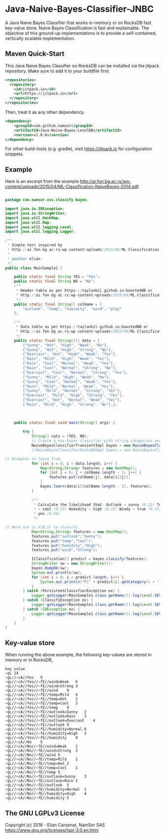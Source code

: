 # Java-Naive-Bayes-Classifier-JNBC
A Java Naive Bayes Classifier that works in-memory or on RocksDB fast key-value store. Naive Bayes Classification is fast and explainable. The objective of this ground-up implementations is to provide a self-contained, vertically scalable implementation.  

Maven Quick-Start
------------------

This Java Naive Bayes Classifier on RocksDB can be installed via the jitpack repository. Make sure to add it to your buildfile first.

```xml
<repositories>
  <repository>
    <id>jitpack.io</id>
    <url>https://jitpack.io</url>
  </repository>
</repositories>
```

Then, treat it as any other dependency.

```xml
<dependency>
    <groupId>com.github.namsor</groupId>
    <artifactId>Java-Naive-Bayes-LevelDB</artifactId>
    <version>v1.0.0</version>
</dependency>
```

For other build-tools (e.g. gradle), visit https://jitpack.io for configuration snippets.

Example
------------------

Here is an excerpt from the example http://ai.fon.bg.ac.rs/wp-content/uploads/2015/04/ML-Classification-NaiveBayes-2014.pdf. 

```java

package com.namsor.oss.classify.bayes;

import java.io.IOException;
import java.io.StringWriter;
import java.util.HashMap;
import java.util.Map;
import java.util.logging.Level;
import java.util.logging.Logger;

/**
 * Simple test inspired by
 * http://ai.fon.bg.ac.rs/wp-content/uploads/2015/04/ML-Classification-NaiveBayes-2014.pdf
 *
 * @author elian
 */
public class MainSample1 {

    public static final String YES = "Yes";
    public static final String NO = "No";
    /**
     * Header table as per https://taylanbil.github.io/boostedNB or
     * http://ai.fon.bg.ac.rs/wp-content/uploads/2015/04/ML-Classification-NaiveBayes-2014.pdf
     */
    public static final String[] colName = {
        "outlook", "temp", "humidity", "wind", "play"
    };

    /**
     * Data table as per https://taylanbil.github.io/boostedNB or
     * http://ai.fon.bg.ac.rs/wp-content/uploads/2015/04/ML-Classification-NaiveBayes-2014.pdf
     */
    public static final String[][] data = {
        {"Sunny", "Hot", "High", "Weak", "No"},
        {"Sunny", "Hot", "High", "Strong", "No"},
        {"Overcast", "Hot", "High", "Weak", "Yes"},
        {"Rain", "Mild", "High", "Weak", "Yes"},
        {"Rain", "Cool", "Normal", "Weak", "Yes"},
        {"Rain", "Cool", "Normal", "Strong", "No"},
        {"Overcast", "Cool", "Normal", "Strong", "Yes"},
        {"Sunny", "Mild", "High", "Weak", "No"},
        {"Sunny", "Cool", "Normal", "Weak", "Yes"},
        {"Rain", "Mild", "Normal", "Weak", "Yes"},
        {"Sunny", "Mild", "Normal", "Strong", "Yes"},
        {"Overcast", "Mild", "High", "Strong", "Yes"},
        {"Overcast", "Hot", "Normal", "Weak", "Yes"},
        {"Rain", "Mild", "High", "Strong", "No"},};

    
    
    public static final void main(String[] args) {
        
        try {
            String[] cats = {YES, NO};
            // Create a new bayes classifier with string categories and string features.
            NaiveBayesClassifierTransientImpl bayes = new NaiveBayesClassifierTransientImpl("tennis", cats);
            //NaiveBayesClassifierRocksDBImpl bayes = new NaiveBayesClassifierRocksDBImpl("intro", cats, ".", 100);

// Examples to learn from.
            for (int i = 0; i < data.length; i++) {
                Map<String,String> features = new HashMap();
                for (int j = 0; j < colName.length - 1; j++) {
                    features.put(colName[j], data[i][j]);
                }
                bayes.learn(data[i][colName.length - 1], features);
            }
			
            /**
             * Calculate the likelihood that: Outlook = sunny (0.22) Temperature
             * = cool (0.33) Humidity = high (0.33) Windy = true (0.33) Play =
             * yes (0.64)
             */

// Here are is X(B,S) to classify.
            Map<String,String> features = new HashMap();
            features.put("outlook","Sunny");
            features.put("temp","Cool");
            features.put("humidity","High");
            features.put("wind","Strong");

            IClassification[] predict = bayes.classify(features);
            StringWriter sw = new StringWriter();
            bayes.dumpDb(sw);
            System.out.println(sw);
            for (int i = 0; i < predict.length; i++) {
                System.out.println("P(" + predict[i].getCategory() + ")=" + predict[i].getProbability());
            }
        } catch (PersistentClassifierException ex) {
            Logger.getLogger(MainSample1.class.getName()).log(Level.SEVERE, null, ex);
        } catch (ClassifyException ex) {
            Logger.getLogger(MainSample1.class.getName()).log(Level.SEVERE, null, ex);
        } catch (IOException ex) {
            Logger.getLogger(MainSample1.class.getName()).log(Level.SEVERE, null, ex);
        }
    }
}

```
Key-value store
------------------
When running the above example, the following key-values are stored in memory or in RocksDB, 

```
key	value
~gL	14
~gL//~cA//Yes	9
~gL//~cA//Yes//~fE//wind=Weak	6
~gL//~cA//Yes//~fE//wind=Strong	3
~gL//~cA//Yes//~fE//wind	9
~gL//~cA//Yes//~fE//temp=Mild	4
~gL//~cA//Yes//~fE//temp=Hot	2
~gL//~cA//Yes//~fE//temp=Cool	3
~gL//~cA//Yes//~fE//temp	9
~gL//~cA//Yes//~fE//outlook=Sunny	2
~gL//~cA//Yes//~fE//outlook=Rain	3
~gL//~cA//Yes//~fE//outlook=Overcast	4
~gL//~cA//Yes//~fE//outlook	9
~gL//~cA//Yes//~fE//humidity=Normal	6
~gL//~cA//Yes//~fE//humidity=High	3
~gL//~cA//Yes//~fE//humidity	9
~gL//~cA//No	5
~gL//~cA//No//~fE//wind=Weak	2
~gL//~cA//No//~fE//wind=Strong	3
~gL//~cA//No//~fE//wind	5
~gL//~cA//No//~fE//temp=Mild	2
~gL//~cA//No//~fE//temp=Hot	2
~gL//~cA//No//~fE//temp=Cool	1
~gL//~cA//No//~fE//temp	5
~gL//~cA//No//~fE//outlook=Sunny	3
~gL//~cA//No//~fE//outlook=Rain	2
~gL//~cA//No//~fE//outlook	5
~gL//~cA//No//~fE//humidity=Normal	1
~gL//~cA//No//~fE//humidity=High	4
~gL//~cA//No//~fE//humidity	5

```

The GNU LGPLv3 License
------------------
Copyright (c) 2018 - Elian Carsenat, NamSor SAS
https://www.gnu.org/licenses/lgpl-3.0.en.html
